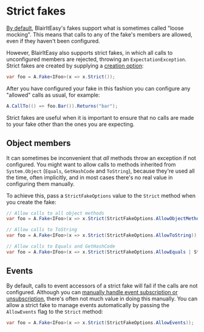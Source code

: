 # Strict fakes

[By default](default-fake-behavior.md), BlairItEasy's fakes support
what is sometimes called "loose mocking". This means that calls to any
of the fake's members are allowed, even if they haven't been
configured.

However, BlairItEasy also supports strict fakes, in which all calls to
unconfigured members are rejected, throwing an
`ExpectationException`. Strict fakes are created by supplying a
[creation option](creating-fakes.md#explicit-creation-options):

```csharp
var foo = A.Fake<IFoo>(x => x.Strict());
```

After you have configured your fake in this fashion you can configure
any "allowed" calls as usual, for example:

```csharp
A.CallTo(() => foo.Bar()).Returns("bar");
```

Strict fakes are useful when it is important to ensure that no calls
are made to your fake other than the ones you are expecting.

## Object members

It can sometimes be inconvenient that *all* methods throw an exception
if not configured. You might want to allow calls to methods inherited
from `System.Object` (`Equals`, `GetHashCode` and `ToString`), because
they're used all the time, often implicitly, and in most cases there's
no real value in configuring them manually.

To achieve this, pass a `StrictFakeOptions` value to the `Strict`
method when you create the fake:

```csharp
// Allow calls to all object methods
var foo = A.Fake<IFoo>(x => x.Strict(StrictFakeOptions.AllowObjectMethods));

// Allow calls to ToString
var foo = A.Fake<IFoo>(x => x.Strict(StrictFakeOptions.AllowToString));

// Allow calls to Equals and GetHashCode
var foo = A.Fake<IFoo>(x => x.Strict(StrictFakeOptions.AllowEquals | StrictFakeOptions.AllowGetHashCode));
```

## Events

By default, calls to event accessors of a strict fake will fail if the
calls are not configured. Although you can [manually handle event subscription
or unsubscription](raising-events.md#limitations), there's often not much value
in doing this manually. You can allow a strict fake to manage events
automatically by passing the `AllowEvents` flag to the `Strict` method:

```csharp
var foo = A.Fake<IFoo>(x => x.Strict(StrictFakeOptions.AllowEvents));
```
